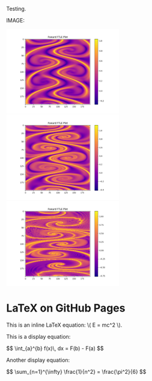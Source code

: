 <!DOCTYPE html>
<html>
<head>
  <meta charset="UTF-8">
  <title>LaTeX on GitHub Pages</title>
</head>
<body>
  <p>Testing.</p>

  <p>IMAGE:</p>
  <img src="Images/Bickleyjet(200x200).png" alt="A descriptive text about the image" width="300">
  <img src="Images/Bickleyjet(200x200)_mod2.png" alt="A descriptive text about the image" width="300">
  <img src="Images/Bickleyjet(200x200)_mod5.png" alt="A descriptive text about the image" width="300">

  <h1>LaTeX on GitHub Pages</h1>
  <p>This is an inline LaTeX equation: \( E = mc^2 \).</p>
  
  <p>This is a display equation:</p>
  <p>$$ \int_{a}^{b} f(x)\, dx = F(b) - F(a) $$</p>
  
  <p>Another display equation:</p>
  <p>$$ \sum_{n=1}^{\infty} \frac{1}{n^2} = \frac{\pi^2}{6} $$</p>

  <!-- Include MathJax for rendering LaTeX -->
  <script src="https://polyfill.io/v3/polyfill.min.js?features=es6"></script>
  <script id="MathJax-script" async src="https://cdn.jsdelivr.net/npm/mathjax@3/es5/tex-mml-chtml.js"></script>
</body>
</html>
